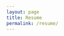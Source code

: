 ```yaml
---
layout: page
title: Resume
permalink: /resume/
---
```



<object data="https://hebbalali.github.io/Hebbalali/assets/Cv_Hebbal_2023.pdf" width="1000" height="1000" type="application/pdf"></object>